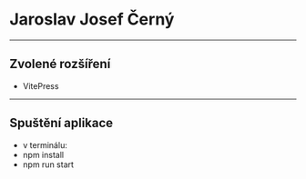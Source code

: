 # Jaroslav Josef Černý
---
## Zvolené rozšíření
- VitePress
---
## Spuštění aplikace

- v terminálu:
- npm install
- npm run start